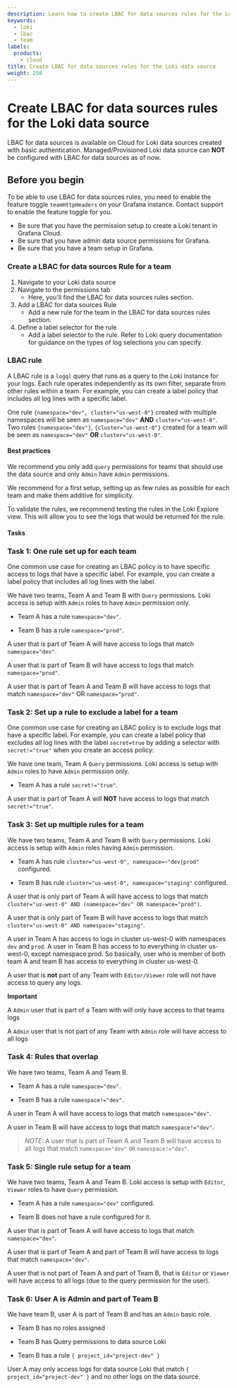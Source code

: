 ```yaml
---
description: Learn how to create LBAC for data sources rules for the Loki data source.
keywords:
  - loki
  - lbac
  - team
labels:
  products:
    - cloud
title: Create LBAC for data sources rules for the Loki data source
weight: 250
---
```


# Create LBAC for data sources rules for the Loki data source

LBAC for data sources is available on Cloud for Loki data sources created with basic authentication. Managed/Provisioned Loki data source can **NOT** be configured with LBAC for data sources as of now.

## Before you begin

To be able to use LBAC for data sources rules, you need to enable the feature toggle `teamHttpHeaders` on your Grafana instance. Contact support to enable the feature toggle for you.

- Be sure that you have the permission setup to create a Loki tenant in Grafana Cloud.
- Be sure that you have admin data source permissions for Grafana.
- Be sure that you have a team setup in Grafana.

### Create a LBAC for data sources Rule for a team

1. Navigate to your Loki data source
1. Navigate to the permissions tab
   - Here, you'll find the LBAC for data sources rules section.
1. Add a LBAC for data sources Rule
   - Add a new rule for the team in the LBAC for data sources rules section.
1. Define a label selector for the rule
   - Add a label selector to the rule. Refer to Loki query documentation for guidance on the types of log selections you can specify.

### LBAC rule

A LBAC rule is a `logql` query that runs as a query to the Loki instance for your logs. Each rule operates independently as its own filter, separate from other rules within a team. For example, you can create a label policy that includes all log lines with a specific label.

One rule `{namespace="dev", cluster="us-west-0"}` created with multiple namespaces will be seen as `namespace="dev"` **AND** `cluster="us-west-0"`.
Two rules `{namespace="dev"}`, `{cluster="us-west-0"}` created for a team will be seen as `namespace="dev"` **OR** `cluster="us-west-0"`.

#### Best practices

We recommend you only add `query` permissions for teams that should use the data source and only `Admin` have `Admin` permissions.

We recommend for a first setup, setting up as few rules as possible for each team and make them additive for simplicity.

To validate the rules, we recommend testing the rules in the Loki Explore view. This will allow you to see the logs that would be returned for the rule.

#### Tasks

### Task 1: One rule set up for each team

One common use case for creating an LBAC policy is to have specific access to logs that have a specific label. For example, you can create a label policy that includes all log lines with the label.

We have two teams, Team A and Team B with `Query` permissions. Loki access is setup with `Admin` roles to have `Admin` permission only.

- Team A has a rule `namespace="dev"`.

- Team B has a rule `namespace="prod"`.

A user that is part of Team A will have access to logs that match `namespace="dev"`.

A user that is part of Team B will have access to logs that match `namespace="prod"`.

A user that is part of Team A and Team B will have access to logs that match `namespace="dev"` OR `namespace="prod"`.

### Task 2: Set up a rule to exclude a label for a team

One common use case for creating an LBAC policy is to exclude logs that have a specific label. For example, you can create a label policy that excludes all log lines with the label `secret=true` by adding a selector with `secret!="true"` when you create an access policy:

We have one team, Team A `Query` permissions. Loki access is setup with `Admin` roles to have `Admin` permission only.

- Team A has a rule `secret!="true"`.

A user that is part of Team A will **NOT** have access to logs that match `secret!="true"`.

### Task 3: Set up multiple rules for a team

We have two teams, Team A and Team B with `Query` permissions. Loki access is setup with `Admin` roles having `Admin` permission.

- Team A has rule `cluster="us-west-0", namespace=~"dev|prod"` configured.

- Team B has rule `cluster="us-west-0", namespace="staging"` configured.

A user that is only part of Team A will have access to logs that match `cluster="us-west-0" AND (namespace="dev" OR namespace="prod")`.

A user that is only part of Team B will have access to logs that match `cluster="us-west-0" AND namespace="staging"`.

A user in Team A has access to logs in cluster us-west-0 with namespaces `dev` and `prod`. A user in Team B has access to to everything in cluster us-west-0, except namespace prod. So basically, user who is member of both team A and team B has access to everything in cluster us-west-0.

A user that is **not** part of any Team with `Editor/Viewer` role will not have access to query any logs.

**Important**

A `Admin` user that is part of a Team with will only have access to that teams logs

A `Admin` user that is not part of any Team with `Admin` role will have access to all logs

### Task 4: Rules that overlap

We have two teams, Team A and Team B.

- Team A has a rule `namespace="dev"`.

- Team B has a rule `namespace!="dev"`.

A user in Team A will have access to logs that match `namespace="dev"`.

A user in Team B will have access to logs that match `namespace!="dev"`.

> _NOTE:_ A user that is part of Team A and Team B will have access to all logs that match `namespace="dev"` `OR` `namespace!="dev"`.

### Task 5: Single rule setup for a team

We have two teams, Team A and Team B. Loki access is setup with `Editor`, `Viewer` roles to have `Query` permission.

- Team A has a rule `namespace="dev"` configured.

- Team B does not have a rule configured for it.

A user that is part of Team A will have access to logs that match `namespace="dev"`.

A user that is part of Team A and part of Team B will have access to logs that match `namespace="dev"`.

A user that is not part of Team A and part of Team B, that is `Editor` or `Viewer` will have access to all logs (due to the query permission for the user).

### Task 6: User A is Admin and part of Team B

We have team B, user A is part of Team B and has an `Admin` basic role.

- Team B has no roles assigned
- Team B has Query permissions to data source Loki

- Team B has a rule `{ project_id="project-dev" }`

User A may only access logs for data source Loki that match `{ project_id="project-dev" }` and no other logs on the data source.
